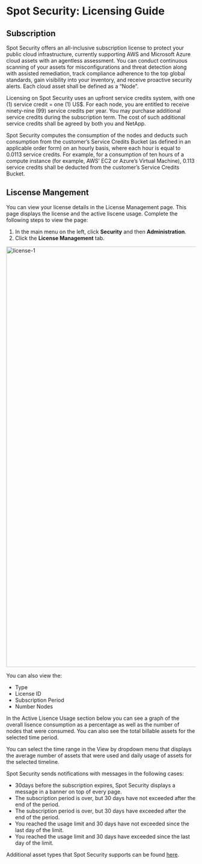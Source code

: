 # Spot Security: Licensing Guide

## Subscription

Spot Security offers an all-inclusive subscription license to protect your public cloud infrastructure, currently supporting AWS and Microsoft Azure cloud assets with an agentless assessment. You can conduct continuous scanning of your assets for misconfigurations and threat detection along with assisted remediation, track compliance adherence to the top global standards, gain visibility into your inventory, and receive proactive security alerts. Each cloud asset shall be defined as a “Node”. 

Licensing on Spot Security uses an upfront service credits system, with one (1) service credit = one (1) US$. For each node, you are entitled to receive ninety-nine (99) service credits per year. You may purchase additional service credits during the subscription term. The cost of such additional service credits shall be agreed by both you and NetApp. 

Spot Security computes the consumption of the nodes and deducts such consumption from the customer’s Service Credits Bucket (as defined in an applicable order form) on an hourly basis, where each hour is equal to 0.0113 service credits. For example, for a consumption of ten hours of a compute instance (for example, AWS’ EC2 or Azure’s Virtual Machine), 0.113 service credits shall be deducted from the customer’s Service Credits Bucket. 

## Liscense Mangement 

You can view your license details in the License Management page. This page displays the license and the active liscene usage. Complete the following steps to view the page:  

1. In the main menu on the left, click **Security** and then **Administration**.  
2. Click the **License Management** tab.  

<img width="1116" alt="license-1" src="https://github.com/spotinst/help/assets/106514736/b214437a-d919-4129-98d7-9ac70ca7b6ce">

You can also view the: 

* Type 
* License ID 
* Subscription Period 
* Number Nodes 

In the Active Lisence Usage section below you can see a graph of the overall lisence consumption as a percentage as well as the number of nodes that were consumed. You can also see the total billable assets for the selected time period.   

You can select the time range in the View by dropdown menu that displays the average number of assets that were used and daily usage of assets for the selected timeline. 

Spot Security sends notifications with messages in the following cases: 
* 30days before the subscription expires, Spot Security displays a message in a banner on top of every page. 
* The subscription period is over, but 30 days have not exceeded after the end of the period.  
* The subscription period is over, but 30 days have exceeded after the end of the period. 
* You reached the usage limit and 30 days have not exceeded since the last day of the limit.  
* You reached the usage limit and 30 days have exceeded since the last day of the limit.

Additional asset types that Spot Security supports can be found [here](https://docs.spot.io/spot-security/security-matrix/).
